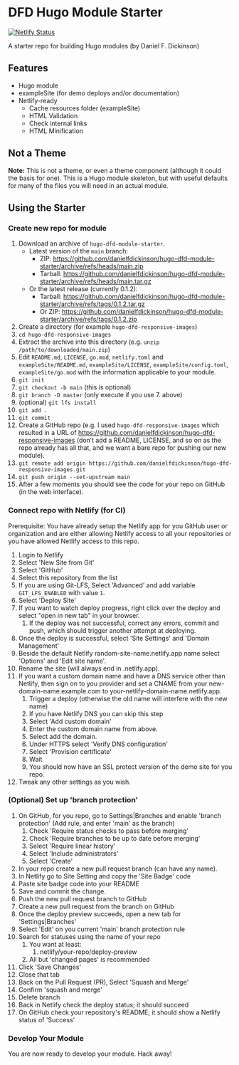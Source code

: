 # DFD Hugo Module Starter

[![Netlify Status](https://api.netlify.com/api/v1/badges/1f8ccf5e-d791-41eb-b8a4-0f41b4ea4112/deploy-status)](https://app.netlify.com/sites/hugo-dfd-module-starter/deploys)

A starter repo for building Hugo modules (by Daniel F. Dickinson)

## Features

* Hugo module
* exampleSite (for demo deploys and/or documentation)
* Netlify-ready
  * Cache resources folder (exampleSite)
  * HTML Validation
  * Check internal links
  * HTML Minification

## Not a Theme

**Note:** This is not a theme, or even a theme component (although it could the basis for one).
This is a Hugo module skeleton, but with useful defaults for many of the files you will need in an
actual module.

## Using the Starter

### Create new repo for module

1. Download an archive of ``hugo-dfd-module-starter``.
   * Latest version of the ``main`` branch:
     * ZIP: <https://github.com/danielfdickinson/hugo-dfd-module-starter/archive/refs/heads/main.zip>
     * Tarball: <https://github.com/danielfdickinson/hugo-dfd-module-starter/archive/refs/heads/main.tar.gz>
   * Or the latest release (currently 0.1.2):
     * Tarball: <https://github.com/danielfdickinson/hugo-dfd-module-starter/archive/refs/tags/0.1.2.tar.gz>
     * Or ZIP: <https://github.com/danielfdickinson/hugo-dfd-module-starter/archive/refs/tags/0.1.2.zip>
2. Create a directory (for example ``hugo-dfd-responsive-images``)
3. ``cd hugo-dfd-responsive-images``
4. Extract the archive into this directory (e.g. ``unzip /path/to/downloaded/main.zip``)
5. Edit ``README.md``, ``LICENSE``, ``go.mod``, ``netlify.toml`` and ``exampleSite/README.md``, ``exampleSite/LICENSE``, ``exampleSite/config.toml``, ``exampleSite/go.mod`` with the information applicable to your module.
6. ``git init``
7. ``git checkout -b main`` (this is optional)
8. ``git branch -D master`` (only execute if you use 7. above)
9. (optional) ``git lfs install``
10. ``git add .``
11. ``git commit``
12. Create a GitHub repo (e.g. I used ``hugo-dfd-responsive-images`` which resulted in a URL of <https://github.com/danielfdickinson/hugo-dfd-responsive-images> (don’t add a README, LICENSE, and so on as the repo already has all that, and we want a bare repo for pushing our new module).
13. ``git remote add origin https://github.com/danielfdickinson/hugo-dfd-responsive-images.git``
14. ``git push origin --set-upstream main``
15. After a few moments you should see the code for your repo on GitHub (in the web interface).

### Connect repo with Netlify (for CI)

Prerequisite: You have already setup the Netlify app for you GitHub user or organization and are either allowing Netlify access to all your repositories or you have allowed Netlify access to this repo.

1. Login to Netlify
2. Select 'New Site from Git'
3. Select 'GitHub'
4. Select this repository from the list
5. If you are using Git-LFS, Select 'Advanced' and add variable ``GIT_LFS_ENABLED`` with value ``1``.
6. Select 'Deploy Site'
7. If you want to watch deploy progress, right click over the deploy and select "open in new tab" in your browser.
   1. If the deploy was not successful, correct any errors, commit and push, which should trigger another attempt at deploying.
8. Once the deploy is successful, select 'Site Settings' and 'Domain Management'
9. Beside the default Netlify random-site-name.netlify.app name select 'Options' and 'Edit site name'.
10. Rename the site (will always end in .netlify.app).
11. If you want a custom domain name and have a DNS service other than Netlify, then sign on to you provider and set a CNAME from your new-domain-name.example.com to your-netlify-domain-name.netlify.app.
    1. Trigger a deploy (otherwise the old name will interfere with the new name)
    2. If you have Netlify DNS you can skip this step
    3. Select 'Add custom domain'
    4. Enter the custom domain name from above.
    5. Select add the domain.
    6. Under HTTPS select 'Verify DNS configuration'
    7. Select 'Provision certificate'
    8. Wait
    9. You should now have an SSL protect version of the demo site for you repo.
12. Tweak any other settings as you wish.

### (Optional) Set up 'branch protection'

1. On GitHub, for you repo, go to Settings|Branches and enable 'branch protection' (Add rule, and enter 'main' as the branch)
   1. Check 'Require status checks to pass before merging'
   2. Check 'Require branches to be up to date before merging'
   3. Select 'Require linear history'
   4. Select 'Include administrators'
   5. Select 'Create'
2. In your repo create a new pull request branch (can have any name).
3. In Netlify go to Site Setting and copy the 'Site Badge' code
4. Paste site badge code into your README
5. Save and commit the change.
6. Push the new pull request branch to GitHub
7. Create a new pull request from the branch on GitHub
8. Once the deploy preview succeeds, open a new tab for 'Settings|Branches'
9. Select 'Edit' on you current 'main' branch protection rule
10. Search for statuses using the name of your repo
    1. You want at least:
       1. netlify/your-repo/deploy-preview
    2. All but 'changed pages' is recommended
11. Click 'Save Changes'
12. Close that tab
13. Back on the Pull Request (PR), Select 'Squash and Merge'
14. Confirm 'squash and merge'
15. Delete branch
16. Back in Netlify check the deploy status; it should succeed
17. On GitHub check your repository's README; it should show a Netlify status of 'Success'

### Develop Your Module

You are now ready to develop your module.
Hack away!
